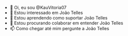 - 👋 Oi, eu sou @KauVitoria07
- 👀 Estou interessado em João Telles
- 🌱 Estou aprendendo como suportar João Telles
- 💞️ Estou procurando colaborar em entender João Telles
- 📫 Como chegar até mim pergunte a João Telles 
